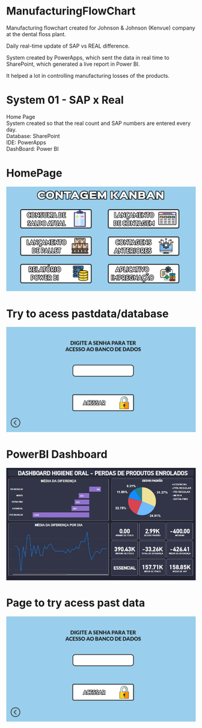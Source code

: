 # ManufacturingFlowChart

Manufacturing flowchart created for Johnson & Johnson (Kenvue) company at the dental floss plant.

Daily real-time update of SAP vs REAL difference.

System created by PowerApps, which sent the data in real time to SharePoint, which generated a live report in Power BI.

It helped a lot in controlling manufacturing losses of the products.

# System 01 - SAP x Real

Home Page <br>
System created so that the real count and SAP numbers are entered every day. <br>
Database: SharePoint <br>
IDE: PowerApps <br>
DashBoard: Power BI <br>

# HomePage
![homepage](Captura%20de%20tela%202024-04-22%20152251.png) <br>

# Try to acess pastdata/database
![tryacessdatabase](Captura%20de%20tela%202024-04-22%20152401.png) <br>

# PowerBI Dashboard
![powerbidashboard](powerbidashboard.jpg) <br>

# Page to try acess past data
![tryacessdashboard](Captura%20de%20tela%202024-04-22%20152401.png) <br>




